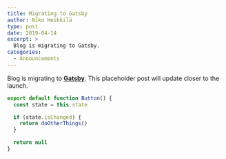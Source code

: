 ```yaml
---
title: Migrating to Gatsby
author: Niko Heikkilä
type: post
date: 2019-04-14
excerpt: >
  Blog is migrating to Gatsby.
categories:
  - Announcements
---
```


Blog is migrating to [**Gatsby**](https://gatsbyjs.org). This placeholder post will update closer to the launch.

```js
export default function Button() {
  const state = this.state

  if (state.isChanged) {
    return doOtherThings()
  }

  return null
}
```
